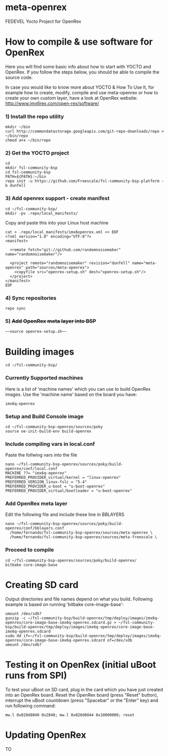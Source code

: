 # meta-openrex
FEDEVEL Yocto Project for OpenRex
 
# How to compile & use software for OpenRex 
 
Here you will find some basic info about how to start with YOCTO and OpenRex. If you follow the steps below, you should be able to compile the source code. 
 
 
In case you would like to know more about YOCTO & How To Use It, for example how to create, modify, compile and use meta-openrex or how to create your own custom layer, have a look at OpenRex website: http://www.imx6rex.com/open-rex/software/
 
### 1) Install the repo utility
    mkdir ~/bin
    curl http://commondatastorage.googleapis.com/git-repo-downloads/repo > ~/bin/repo
    chmod a+x ~/bin/repo
 
### 2) Get the YOCTO project
    cd
    mkdir fsl-community-bsp
    cd fsl-community-bsp
    PATH=${PATH}:~/bin
    repo init -u https://github.com/Freescale/fsl-community-bsp-platform -b dunfell
 
### 3) Add openrex support - create manifest 
    cd ~/fsl-community-bsp/
    mkdir -pv .repo/local_manifests/
 
Copy and paste this into your Linux host machine 
 
    cat > .repo/local_manifests/imx6openrex.xml << EOF
    <?xml version="1.0" encoding="UTF-8"?>
    <manifest>
     
      <remote fetch="git://github.com/randomnoisemaker" name="randomnoisemaker"/>
     
      <project remote="randomnoisemaker" revision="dunfell" name="meta-openrex" path="sources/meta-openrex">
        <copyfile src="openrex-setup.sh" dest="openrex-setup.sh"/>
      </project>
    </manifest>
    EOF
 
### 4) Sync repositories
    repo sync
 
### 5) ~~Add OpenRex meta layer into BSP~~
    ~~source openrex-setup.sh~~
 
# Building images
    cd ~/fsl-community-bsp/
 
### Currently Supported machines <machine name>
Here is a list of 'machine names' which you can use to build OpenRex images. Use the 'machine name' based on the board you have:
 
 
    imx6q-openrex
     
### Setup and Build Console image
    cd ~/fsl-community-bsp-openrex/sources/poky
    source oe-init-build-env build-openrex
    

### Include compiling vars in local.conf
Paste the follwing vars into the file

    nano ~/fsl-community-bsp-openrex/sources/poky/build-openrex/conf/local.conf
    MACHINE ??= "imx6q-openrex"
    PREFERRED_PROVIDER_virtual/kernel = "linux-openrex"
    PREFERRED_VERSION_linux-fslc = "5.4"
    PREFERRED_PROVIDER_u-boot = "u-boot-openrex"
    PREFERRED_PROVIDER_virtual/bootloader = "u-boot-openrex"

### Add OpenRex meta layer
Edit the following file and include these line in BBLAYERS
    
    nano ~/fsl-community-bsp-openrex/sources/poky/build-openrex/conf/bblayers.conf
      /home/fernando/fsl-community-bsp-openrex/sources/meta-openrex \
      /home/fernando/fsl-community-bsp-openrex/sources/meta-freescale \

### Proceed to compile 
    cd ~/fsl-community-bsp-openrex/sources/poky/build-openrex/
    bitbake core-image-base
 
# Creating SD card
Output directories and file names depend on what you build. Following example is based on running 'bitbake core-image-base':
 
 
    umount /dev/sdb?
    gunzip -c ~/fsl-community-bsp/build-openrex/tmp/deploy/images/imx6q-openrex/core-image-base-imx6q-openrex.sdcard.gz > ~/fsl-community-bsp/build-openrex/tmp/deploy/images/imx6q-openrex/core-image-base-imx6q-openrex.sdcard
    sudo dd if=~/fsl-community-bsp/build-openrex/tmp/deploy/images/imx6q-openrex/core-image-base-imx6q-openrex.sdcard of=/dev/sdb
    umount /dev/sdb?
     
# Testing it on OpenRex (initial uBoot runs from SPI)
To test your uBoot on SD card, plug in the card which you have just created into an OpenRex board. Reset the OpenRex board (press "Reset" button), interrupt the uBoot countdown (press "Spacebar" or the "Enter" key) and run following command:
 
    mw.l 0x020d8040 0x2840; mw.l 0x020d8044 0x10000000; reset
 
# Updating OpenRex
TO
